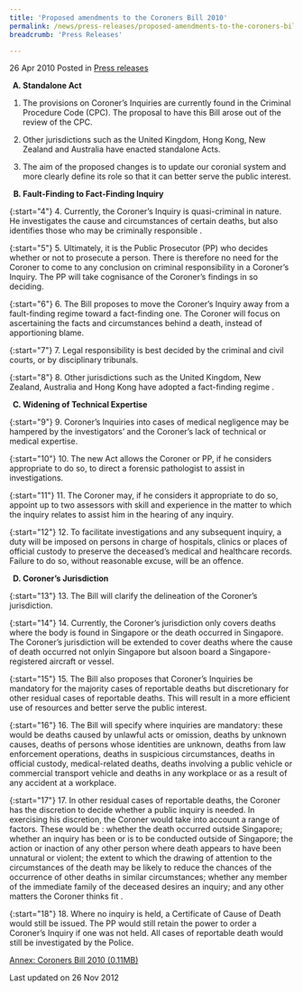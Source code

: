 ```yaml
---
title: 'Proposed amendments to the Coroners Bill 2010'
permalink: /news/press-releases/proposed-amendments-to-the-coroners-bill-2010
breadcrumb: 'Press Releases'

---
```



26 Apr 2010 Posted in [Press releases](/news/press-releases)


<ol style="list-style-type: upper-alpha; font-weight: bold;">
<li>Standalone Act</li>
</ol>

1. The provisions on Coroner’s Inquiries are currently found in the Criminal Procedure Code (CPC). The proposal to have this Bill arose out of the review of the CPC.

2. Other jurisdictions such as the United Kingdom, Hong Kong, New Zealand and Australia have enacted standalone Acts.

3. The aim of the proposed changes is to update our coronial system and more clearly define its role so that it can better serve the public interest.


<ol start="2" style="list-style-type: upper-alpha; font-weight: bold;">
<li>Fault-Finding to Fact-Finding Inquiry</li>
</ol>


{:start="4"}
4. Currently, the Coroner’s Inquiry is quasi-criminal in nature. He investigates the cause and circumstances of certain deaths, but also identifies those who may be criminally responsible .

{:start="5"}
5. Ultimately, it is the Public Prosecutor (PP) who decides whether or not to prosecute a person. There is therefore no need for the Coroner to come to any conclusion on criminal responsibility in a Coroner’s Inquiry. The PP will take cognisance of the Coroner’s findings in so deciding.

{:start="6"}
6. The Bill proposes to move the Coroner’s Inquiry away from a fault-finding regime toward a fact-finding one. The Coroner will focus on ascertaining the facts and circumstances behind a death, instead of apportioning blame.

{:start="7"}
7. Legal responsibility is best decided by the criminal and civil courts, or by disciplinary tribunals.

{:start="8"}
8. Other jurisdictions such as the United Kingdom, New Zealand, Australia and Hong Kong have adopted a fact-finding regime .

<ol start="3" style="list-style-type: upper-alpha; font-weight: bold;">
<li>Widening of Technical Expertise</li>
</ol>

{:start="9"}
9. Coroner’s Inquiries into cases of medical negligence may be hampered by the investigators’ and the Coroner’s lack of technical or medical expertise.

{:start="10"}
10. The new Act allows the Coroner or PP, if he considers appropriate to do so, to direct a forensic pathologist to assist in investigations.

{:start="11"}
11. The Coroner may, if he considers it appropriate to do so, appoint up to two assessors with skill and experience in the matter to which the inquiry relates to assist him in the hearing of any inquiry.

{:start="12"}
12. To facilitate investigations and any subsequent inquiry, a duty will be imposed on persons in charge of hospitals, clinics or places of official custody to preserve the deceased’s medical and healthcare records. Failure to do so, without reasonable excuse, will be an offence.

<ol start="4" style="list-style-type: upper-alpha; font-weight: bold;">
<li>Coroner’s Jurisdiction</li>
</ol>

{:start="13"}
13. The Bill will clarify the delineation of the Coroner’s jurisdiction.

{:start="14"}
14. Currently, the Coroner’s jurisdiction only covers deaths where the body is found in Singapore or the death occurred in Singapore. The Coroner’s jurisdiction will be extended to cover deaths where the cause of death occurred not onlyin Singapore but alsoon board a Singapore-registered aircraft or vessel.

{:start="15"}
15. The Bill also proposes that Coroner’s Inquiries be mandatory for the majority cases of reportable deaths but discretionary for other residual cases of reportable deaths.  This will result in a more efficient use of resources and better serve the public interest.

{:start="16"}
16. The Bill will specify where inquiries are mandatory: these would be deaths caused by unlawful acts or omission, deaths by unknown causes, deaths of persons whose identities are unknown, deaths from law enforcement operations, deaths in suspicious circumstances, deaths in official custody, medical-related deaths, deaths involving a public vehicle or commercial transport vehicle and deaths in any workplace or as a result of any accident at a workplace. 

{:start="17"}
17. In other residual cases of reportable deaths, the Coroner has the discretion to decide whether a public inquiry is needed.  In exercising his discretion, the Coroner would take into account a range of factors. These would be : whether the death occurred outside Singapore; whether an inquiry has been or is to be conducted outside of Singapore; the action or inaction of any other person where death appears to have been unnatural or violent; the extent to which the drawing of attention to the circumstances of the death may be likely to reduce the chances of the occurrence of other deaths in similar circumstances; whether any member of the immediate family of the deceased desires an inquiry; and any other matters the Coroner thinks fit .

{:start="18"}
18. Where no inquiry is held, a Certificate of Cause of Death would still be issued. The PP would still retain the power to order a Coroner’s Inquiry if one was not held. All cases of reportable death would still be investigated by the Police.

[Annex: Coroners Bill 2010 (0.11MB)](/files/news/press-releases/2010/04/linkclick4d85.pdf)


<p class="right-side-updated">Last updated on 26 Nov 2012</p>


